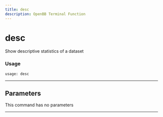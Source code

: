 ```yaml
---
title: desc
description: OpenBB Terminal Function
---
```


# desc

Show descriptive statistics of a dataset

### Usage

```python
usage: desc
```

---

## Parameters

This command has no parameters

---

